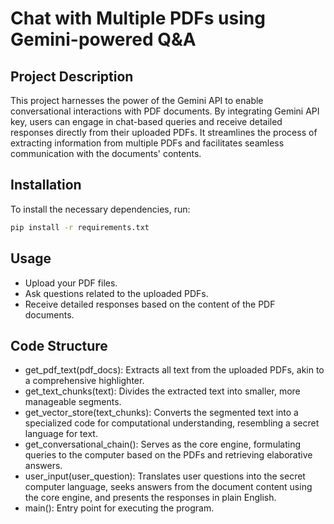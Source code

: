 # Chat with Multiple PDFs using Gemini-powered Q&A

## Project Description

This project harnesses the power of the Gemini API to enable conversational interactions with PDF documents. By integrating Gemini API key, users can engage in chat-based queries and receive detailed responses directly from their uploaded PDFs. It streamlines the process of extracting information from multiple PDFs and facilitates seamless communication with the documents' contents.

## Installation

To install the necessary dependencies, run:

```bash
pip install -r requirements.txt
```

## Usage

- Upload your PDF files.
- Ask questions related to the uploaded PDFs.
- Receive detailed responses based on the content of the PDF documents.

## Code Structure

- get_pdf_text(pdf_docs): Extracts all text from the uploaded PDFs, akin to a comprehensive highlighter.
- get_text_chunks(text): Divides the extracted text into smaller, more manageable segments.
- get_vector_store(text_chunks): Converts the segmented text into a specialized code for computational understanding, resembling a secret language for text.
- get_conversational_chain(): Serves as the core engine, formulating queries to the computer based on the PDFs and retrieving elaborative answers.
- user_input(user_question): Translates user questions into the secret computer language, seeks answers from the document content using the core engine, and presents the responses in plain English.
- main(): Entry point for executing the program.
